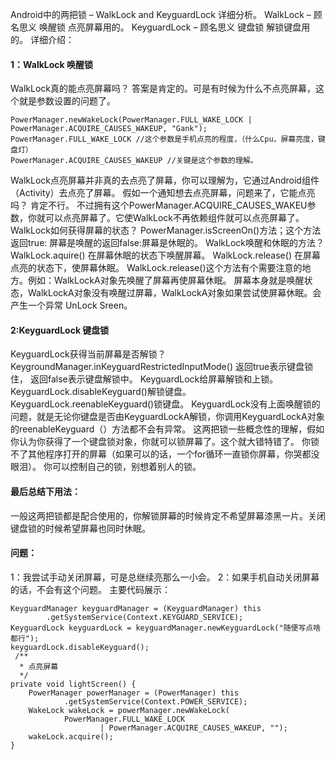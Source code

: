 Android中的两把锁 – WalkLock and KeyguardLock 详细分析。
WalkLock – 顾名思义 唤醒锁 点亮屏幕用的。
KeyguardLock – 顾名思义 键盘锁 解锁键盘用的。
详细介绍：
#### 1：WalkLock 唤醒锁
WalkLock真的能点亮屏幕吗？
答案是肯定的。可是有时候为什么不点亮屏幕，这个就是参数设置的问题了。
```  
PowerManager.newWakeLock(PowerManager.FULL_WAKE_LOCK | PowerManager.ACQUIRE_CAUSES_WAKEUP, "Gank");
PowerManager.FULL_WAKE_LOCK //这个参数是手机点亮的程度，（什么Cpu，屏幕亮度，键盘灯）
PowerManager.ACQUIRE_CAUSES_WAKEUP //关键是这个参数的理解。 
```
WalkLock点亮屏幕并非真的去点亮了屏幕，你可以理解为，它通过Android组件（Activity）去点亮了屏幕。
假如一个通知想去点亮屏幕，问题来了，它能点亮吗？ 肯定不行。
不过拥有这个PowerManager.ACQUIRE_CAUSES_WAKEU参数，你就可以点亮屏幕了。它使WalkLock不再依赖组件就可以点亮屏幕了。
WalkLock如何获得屏幕的状态？
PowerManager.isScreenOn()方法；这个方法返回true: 屏幕是唤醒的返回false:屏幕是休眠的。
WalkLock唤醒和休眠的方法？
WalkLock.aquire() 在屏幕休眠的状态下唤醒屏幕。
WalkLock.release() 在屏幕点亮的状态下，使屏幕休眠。
WalkLock.release()这个方法有个需要注意的地方。例如：WalkLockA对象先唤醒了屏幕再使屏幕休眠。
屏幕本身就是唤醒状态，WalkLockA对象没有唤醒过屏幕，WalkLockA对象如果尝试使屏幕休眠。会产生一个异常 UnLock Sreen。
#### 2:KeyguardLock 键盘锁
KeyguardLock获得当前屏幕是否解锁？
KeygroundManager.inKeyguardRestrictedInputMode() 返回true表示键盘锁住， 返回false表示键盘解锁中。
KeyguardLock给屏幕解锁和上锁。
KeyguardLock.disableKeyguard()解锁键盘。
KeyguardLock.reenableKeyguard()锁键盘。
KeyguardLock没有上面唤醒锁的问题，就是无论你键盘是否由KeyguardLockA解锁，你调用KeyguardLockA对象的reenableKeyguard（）方法都不会有异常。
这两把锁一些概念性的理解，假如你认为你获得了一个键盘锁对象，你就可以锁屏幕了。这个就大错特错了。
你锁不了其他程序打开的屏幕（如果可以的话，一个for循环一直锁你屏幕，你哭都没眼泪）。
你可以控制自己的锁，别想着别人的锁。
#### 最后总结下用法：
一般这两把锁都是配合使用的，你解锁屏幕的时候肯定不希望屏幕漆黑一片。关闭键盘锁的时候希望屏幕也同时休眠。
#### 问题：
1：我尝试手动关闭屏幕，可是总继续亮那么一小会。
2：如果手机自动关闭屏幕的话，不会有这个问题。
主要代码展示：
```  
KeyguardManager keyguardManager = (KeyguardManager) this
		.getSystemService(Context.KEYGUARD_SERVICE);
KeyguardLock keyguardLock = keyguardManager.newKeyguardLock("随便写点啥都行");
keyguardLock.disableKeyguard();
 /**
  * 点亮屏幕
  */
private void lightScreen() {
	PowerManager powerManager = (PowerManager) this
			.getSystemService(Context.POWER_SERVICE);
	WakeLock wakeLock = powerManager.newWakeLock(
			PowerManager.FULL_WAKE_LOCK
					| PowerManager.ACQUIRE_CAUSES_WAKEUP, "");
	wakeLock.acquire();
}
```